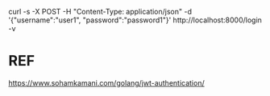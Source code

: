 


curl  -s  -X POST -H "Content-Type: application/json"  -d '{"username":"user1", "password":"password1"}'  http://localhost:8000/login   -v




# REF
https://www.sohamkamani.com/golang/jwt-authentication/